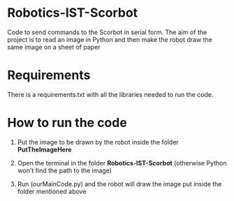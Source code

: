 # Robotics-IST-Scorbot
Code to send commands to the Scorbot in serial form. The aim of the project is to read an image in Python and then make the robot draw the same image on a sheet of paper

# Requirements

There is a requirements.txt with all the libraries needed to run the code.

# How to run the code

1. Put the image to be drawn by the robot inside the folder  **PutTheImageHere**

2. Open the terminal in the folder **Robotics-IST-Scorbot** (otherwise Python won't find the path to the image)

3. Run (ourMainCode.py) and the robot will draw the image put inside the folder mentioned above
